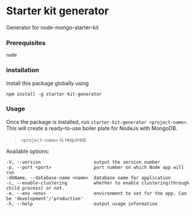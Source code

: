 # Starter kit generator
Generator for node-mongo-starter-kit

### Prerequisites
```
node
```

### installation
Install this package globally using

```
npm install -g starter-kit-generator
```

### Usage
Once the package is installed, run `starter-kit-generator <project-name>`. This will create a ready-to-use boiler plate for NodeJs with MongoDB.

> `<project-name>` is required.

Available options:
```
-V, --version                    output the version number
-p, --port <port>                port number on which Node app will run
-dbName, --database-name <name>  database name for application
-c, --enable-clustering          whether to enable clustering(through child process) or not.
-e, --env <env>                  environment to set for the app. Can be 'development'/'production'
-h, --help                       output usage information
```